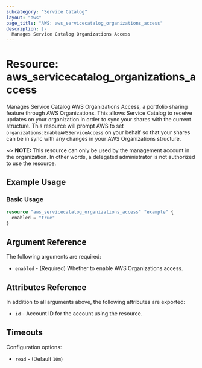 ```yaml
---
subcategory: "Service Catalog"
layout: "aws"
page_title: "AWS: aws_servicecatalog_organizations_access"
description: |-
  Manages Service Catalog Organizations Access
---
```


# Resource: aws_servicecatalog_organizations_access

Manages Service Catalog AWS Organizations Access, a portfolio sharing feature through AWS Organizations. This allows Service Catalog to receive updates on your organization in order to sync your shares with the current structure. This resource will prompt AWS to set `organizations:EnableAWSServiceAccess` on your behalf so that your shares can be in sync with any changes in your AWS Organizations structure.

~> **NOTE:** This resource can only be used by the management account in the organization. In other words, a delegated administrator is not authorized to use the resource.

## Example Usage

### Basic Usage

```terraform
resource "aws_servicecatalog_organizations_access" "example" {
  enabled = "true"
}
```

## Argument Reference

The following arguments are required:

* `enabled` - (Required) Whether to enable AWS Organizations access.

## Attributes Reference

In addition to all arguments above, the following attributes are exported:

* `id` - Account ID for the account using the resource.

## Timeouts

Configuration options:

- `read` - (Default `10m`)
